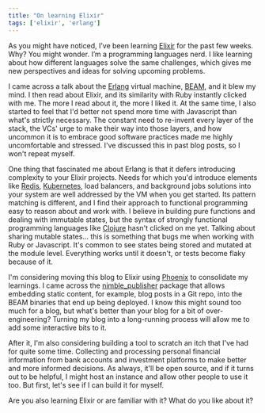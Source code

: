```yaml
---
title: "On learning Elixir"
tags: ['elixir', 'erlang']
---
```


As you might have noticed, I’ve been learning [Elixir](https://elixir-lang.org/) for the past few weeks. Why? You might wonder. I’m a programming languages nerd. I like learning about how different languages solve the same challenges, which gives me new perspectives and ideas for solving upcoming problems.

I came across a talk about the [Erlang](https://www.erlang.org/) virtual machine, [BEAM](https://en.wikipedia.org/wiki/BEAM_(Erlang_virtual_machine)), and it blew my mind. I then read about Elixir, and its similarity with Ruby instantly clicked with me. The more I read about it, the more I liked it. At the same time, I also started to feel that I'd better not spend more time with Javascript than what's strictly necessary. The constant need to re-invent every layer of the stack, the VCs' urge to make their way into those layers, and how uncommon it is to embrace good software practices made me highly uncomfortable and stressed. I've discussed this in past blog posts, so I won't repeat myself.

One thing that fascinated me about Erlang is that it defers introducing complexity to your Elixir projects. Needs for which you'd introduce elements like [Redis](https://redis.io/), [Kubernetes](https://kubernetes.io/), load balancers, and background jobs solutions into your system are well addressed by the VM when you get started. Its pattern matching is different, and I find their approach to functional programming easy to reason about and work with. I believe in building pure functions and dealing with immutable states, but the syntax of strongly functional programming languages like [Clojure](https://clojure.org/) hasn't clicked on me yet. Talking about sharing mutable states… this is something that bugs me when working with Ruby or Javascript. It's common to see states being stored and mutated at the module level. Everything works until it doesn't, or tests become flaky because of it.

I'm considering moving this blog to Elixir using [Phoenix](https://www.phoenixframework.org/) to consolidate my learnings. I came across the [nimble_publisher](https://github.com/dashbitco/nimble_publisher) package that allows embedding static content, for example, blog posts in a Git repo, into the BEAM binaries that end up being deployed. I know this might sound too much for a blog, but what's better than your blog for a bit of over-engineering? Turning my blog into a long-running process will allow me to add some interactive bits to it.

After it, I'm also considering building a tool to scratch an itch that I've had for quite some time. Collecting and processing personal financial information from bank accounts and investment platforms to make better and more informed decisions. As always, it'll be open source, and if it turns out to be helpful, I might host an instance and allow other people to use it too. But first, let's see if I can build it for myself.

Are you also learning Elixir or are familiar with it? What do you like about it?
